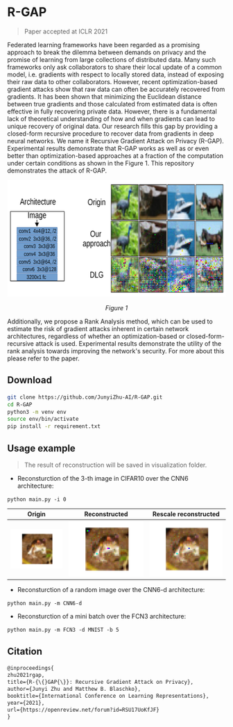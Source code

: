 # R-GAP
> Paper accepted at ICLR 2021

Federated learning frameworks have been regarded as a promising approach to break the dilemma between demands on privacy and the promise of learning from large collections of distributed data. Many such frameworks only ask collaborators to share their local update of a common model, i.e. gradients with respect to locally stored data, instead of exposing their raw data to other collaborators. However, recent optimization-based gradient attacks show that raw data can often be accurately recovered from gradients. It has been shown that minimizing the Euclidean distance between true gradients and those calculated from estimated data is often effective in fully recovering private data. However, there is a fundamental lack of theoretical understanding of how and when gradients can lead to unique recovery of original data. Our research fills this gap by providing a closed-form recursive procedure to recover data from gradients in deep neural networks. We name it Recursive Gradient Attack on Privacy (R-GAP). Experimental results demonstrate that R-GAP  works as well as or even better than optimization-based 
approaches at a fraction of the computation under certain conditions as shown in the Figure 1. This repository demonstrates the attack of R-GAP.
<p align="center">
      <img width="650" height="268" src="./visualization/demo.png" alt>
</p>
<p align="center">
    <em>Figure 1</em>
</p>

Additionally, we propose a Rank Analysis method, which can be used to estimate the risk of gradient attacks inherent in certain network architectures, regardless of whether an optimization-based or closed-form-recursive attack is used. Experimental results demonstrate the utility of the rank analysis towards improving the network's security. For more about this please refer to the paper.

## Download

```sh
git clone https://github.com/JunyiZhu-AI/R-GAP.git
cd R-GAP
python3 -m venv env
source env/bin/activate
pip install -r requirement.txt
```

## Usage example
> The result of reconstruction will be saved in visualization folder.

* Reconsturction of the 3-th image in CIFAR10 over the CNN6 architecture:
```
python main.py -i 0
```
Origin             |  Reconstructed|  Rescale reconstructed
:-------------------------:|:-------------------------:|:-------------------------:
![](./visualization/origin.png)  |  ![](./visualization/reconstructed.png)|  ![](./visualization/rescale_reconstructed.png)

* Reconsturction of a random image over the CNN6-d architecture:
```
python main.py -m CNN6-d
```
* Reconsturction of a mini batch over the FCN3 architecture:
```
python main.py -m FCN3 -d MNIST -b 5
```



## Citation
```
@inproceedings{
zhu2021rgap,
title={R-{\{}GAP{\}}: Recursive Gradient Attack on Privacy},
author={Junyi Zhu and Matthew B. Blaschko},
booktitle={International Conference on Learning Representations},
year={2021},
url={https://openreview.net/forum?id=RSU17UoKfJF}
}
```
